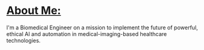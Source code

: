 # [About Me:](https://www.linkedin.com/in/omaryunis/)
I'm a Biomedical Engineer on a mission to implement the future of powerful, ethical AI and automation in medical-imaging-based healthcare technologies.
